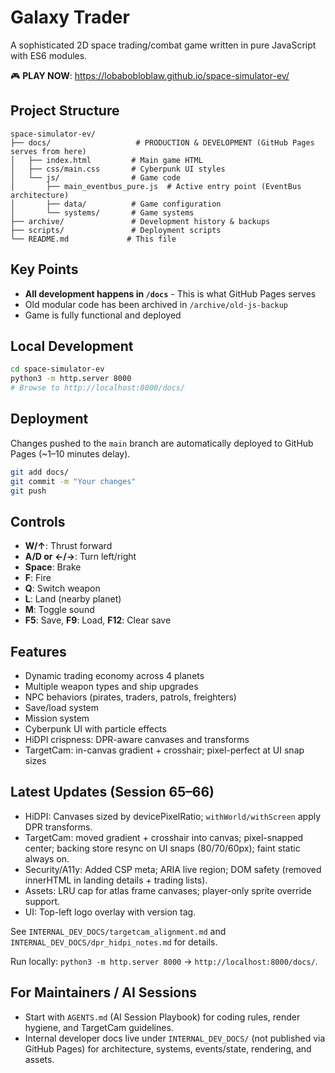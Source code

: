 # Galaxy Trader

A sophisticated 2D space trading/combat game written in pure JavaScript with ES6 modules.

🎮 **PLAY NOW**: https://lobabobloblaw.github.io/space-simulator-ev/

## Project Structure

```
space-simulator-ev/
├── docs/                   # PRODUCTION & DEVELOPMENT (GitHub Pages serves from here)
│   ├── index.html         # Main game HTML
│   ├── css/main.css       # Cyberpunk UI styles
│   └── js/                # Game code
│       ├── main_eventbus_pure.js  # Active entry point (EventBus architecture)
│       ├── data/          # Game configuration
│       └── systems/       # Game systems
├── archive/               # Development history & backups
├── scripts/               # Deployment scripts
└── README.md             # This file
```

## Key Points

- **All development happens in `/docs`** - This is what GitHub Pages serves
- Old modular code has been archived in `/archive/old-js-backup`
- Game is fully functional and deployed

## Local Development

```bash
cd space-simulator-ev
python3 -m http.server 8000
# Browse to http://localhost:8000/docs/
```

## Deployment

Changes pushed to the `main` branch are automatically deployed to GitHub Pages (~1–10 minutes delay).

```bash
git add docs/
git commit -m "Your changes"
git push
```

## Controls

- **W/↑**: Thrust forward
- **A/D or ←/→**: Turn left/right
- **Space**: Brake
- **F**: Fire
- **Q**: Switch weapon
- **L**: Land (nearby planet)
- **M**: Toggle sound
- **F5**: Save, **F9**: Load, **F12**: Clear save

## Features

- Dynamic trading economy across 4 planets
- Multiple weapon types and ship upgrades
- NPC behaviors (pirates, traders, patrols, freighters)
- Save/load system
- Mission system
- Cyberpunk UI with particle effects
- HiDPI crispness: DPR-aware canvases and transforms
- TargetCam: in-canvas gradient + crosshair; pixel-perfect at UI snap sizes

## Latest Updates (Session 65–66)

- HiDPI: Canvases sized by devicePixelRatio; `withWorld/withScreen` apply DPR transforms.
- TargetCam: moved gradient + crosshair into canvas; pixel-snapped center; backing store resync on UI snaps (80/70/60px); faint static always on.
- Security/A11y: Added CSP meta; ARIA live region; DOM safety (removed innerHTML in landing details + trading lists).
- Assets: LRU cap for atlas frame canvases; player-only sprite override support.
- UI: Top-left logo overlay with version tag.

See `INTERNAL_DEV_DOCS/targetcam_alignment.md` and `INTERNAL_DEV_DOCS/dpr_hidpi_notes.md` for details.

Run locally: `python3 -m http.server 8000` → `http://localhost:8000/docs/`.

## For Maintainers / AI Sessions

- Start with `AGENTS.md` (AI Session Playbook) for coding rules, render hygiene, and TargetCam guidelines.
- Internal developer docs live under `INTERNAL_DEV_DOCS/` (not published via GitHub Pages) for architecture, systems, events/state, rendering, and assets.
